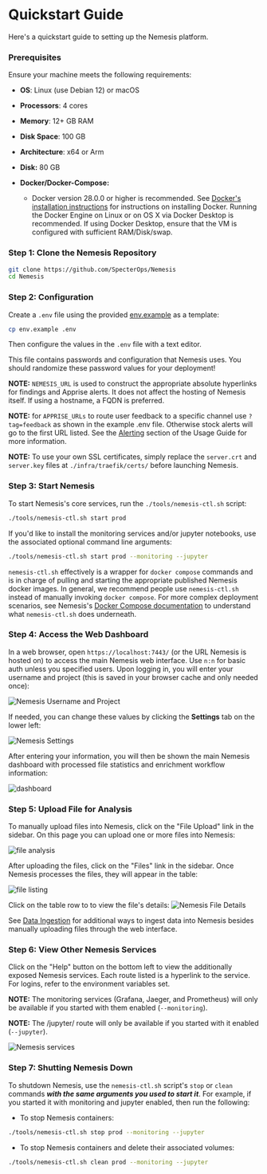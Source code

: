 # Quickstart Guide

Here's a quickstart guide to setting up the Nemesis platform.

### Prerequisites

Ensure your machine meets the following requirements:

- **OS**: Linux (use Debian 12) or macOS
- **Processors**: 4 cores
- **Memory**: 12+ GB RAM
- **Disk Space**: 100 GB
- **Architecture**: x64 or Arm
- **Disk:** 80 GB

- **Docker/Docker-Compose:**
  - Docker version 28.0.0 or higher is recommended. See [Docker's installation instructions](https://docs.docker.com/engine/install/) for instructions on installing Docker. Running the Docker Engine on Linux or on OS X via Docker Desktop is recommended. If using Docker Desktop, ensure that the VM is configured with sufficient RAM/Disk/swap.


### Step 1: Clone the Nemesis Repository
```bash
git clone https://github.com/SpecterOps/Nemesis
cd Nemesis
```

### Step 2: Configuration
Create a `.env` file using the provided [env.example](https://github.com/SpecterOps/Nemesis/blob/main/env.example) as a template:
```bash
cp env.example .env
```
Then configure the values in the `.env` file with a text editor.

This file contains passwords and configuration that Nemesis uses. You should randomize these password values for your deployment!

**NOTE:** `NEMESIS_URL` is used to construct the appropriate absolute hyperlinks for findings and Apprise alerts. It does not affect the hosting of Nemesis itself. If using a hostname, a FQDN is preferred.

**NOTE:** for `APPRISE_URLs` to route user feedback to a specific channel use `?tag=feedback` as shown in the example .env file. Otherwise stock alerts will go to the first URL listed. See the [Alerting](./usage_guide.md#alerting) section of the Usage Guide for more information.

**NOTE:** To use your own SSL certificates, simply replace the `server.crt` and `server.key` files at `./infra/traefik/certs/` before launching Nemesis.


### Step 3: Start Nemesis
To start Nemesis's core services, run the `./tools/nemesis-ctl.sh` script:

```bash
./tools/nemesis-ctl.sh start prod
```

If you'd like to install the monitoring services and/or jupyter notebooks, use the associated optional command line arguments:

```bash
./tools/nemesis-ctl.sh start prod --monitoring --jupyter
```
`nemesis-ctl.sh` effectively is a wrapper for `docker compose` commands and is in charge of pulling and starting the appropriate published Nemesis docker images. In general, we recommend people use `nemesis-ctl.sh` instead of manually invoking `docker compose`. For more complex deployment scenarios, see Nemesis's [Docker Compose documentation](docker_compose.md) to understand what `nemesis-ctl.sh` does underneath.

### Step 4: Access the Web Dashboard

In a web browser, open `https://localhost:7443/` (or the URL Nemesis is hosted on) to access the main Nemesis web interface. Use `n:n` for basic auth unless you specified users. Upon logging in, you will enter your username and project (this is saved in your browser cache and only needed once):

![Nemesis Username and Project](images/nemesis-dashboard-username-and-project.png)

If needed, you can change these values by clicking the **Settings** tab on the lower left:

![Nemesis Settings](images/nemesis-dashboard-settings.png)

After entering your information, you will then be shown the main Nemesis dashboard with processed file statistics and enrichment workflow information:

![dashboard](images/nemesis-dashboard.png)

### Step 5: Upload File for Analysis

To manually upload files into Nemesis, click on the "File Upload" link in the sidebar. On this page you can upload one or more files into Nemesis:

![file analysis](images/nemesis-dashboard-file-upload_success.png)

After uploading the files, click on the "Files" link in the sidebar. Once Nemesis processes the files, they will appear in the table:

![file listing](images/nemesis-dashboard-files.png)

Click on the table row to to view the file's details:
![Nemesis File Details](images/nemesis-dashboard-file-details.png)

See [Data Ingestion](./usage_guide.md#data-ingestion) for additional ways to ingest data into Nemesis besides manually uploading files through the web interface.

### Step 6: View Other Nemesis Services

Click on the "Help" button on the bottom left to view the additionally exposed Nemesis services. Each route listed is a hyperlink to the service. For logins, refer to the environment variables set.

**NOTE:** The monitoring services (Grafana, Jaeger, and Prometheus) will only be available if you started with them enabled (`--monitoring`).

**NOTE:** The /jupyter/ route will only be available if you started with it enabled (`--jupyter`).

![Nemesis services](images/nemesis-dashboard-services.png)

### Step 7: Shutting Nemesis Down

To shutdown Nemesis, use the `nemesis-ctl.sh` script's `stop` or `clean` commands ***with the same arguments you used to start it***. For example, if you started it with monitoring and jupyter enabled, then run the following:
- To stop Nemesis containers:
```bash
./tools/nemesis-ctl.sh stop prod --monitoring --jupyter
```

- To stop Nemesis containers and delete their associated volumes:
```bash
./tools/nemesis-ctl.sh clean prod --monitoring --jupyter
```
